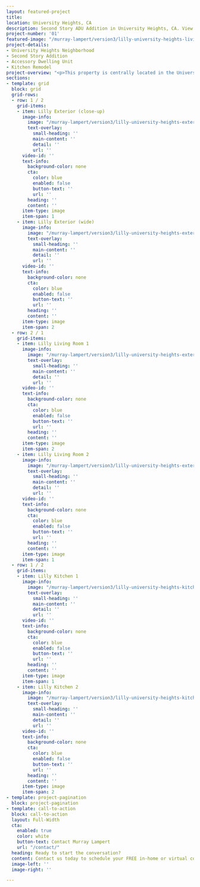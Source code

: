 ```yaml
---
layout: featured-project
title:
location: University Heights, CA
description: Second Story ADU Addition in University Heights, CA. View this and other featured home remodeling projects from Murray Lampert.
project-number: '01'
featured-image: "/murray-lampert/version3/lilly-university-heights-living-room-2.jpg"
project-details:
- University Heights Neighborhood
- Second Story Addition
- Accessory Dwelling Unit
- Kitchen Remodel
project-overview: "<p>This property is centrally located in the University Heights neighborhood. The owners decided it would be the perfect spot for multifamily housing, so we demolished the existing single family home to make room for more.</p><p>What once was a small single family home is now a 2-story duplex with a 2-story ADU in the back, creating 3 units total. Each unit was designed with practicality and durability in mind; Quartz countertops were used in the kitchen and LVP waterproof flooring was used throughout. Downstairs, each unit features a kitchen with brand new stainless steel appliances and a full-sized stacked washer and dryer, which are concealed in a cabinet. Adjacent to the kitchen Is ample living and dining space, as well as storage under the stairs. Upstairs there are 2 bedrooms with en suite bathrooms. Each bathroom features a furniture style vanity, mirrored medicine cabinet, and a beautifully tiled tub/shower.</p>"
sections:
- template: grid
  block: grid
  grid-rows:
  - row: 1 / 2
    grid-items:
    - item: Lilly Exterior (close-up)
      image-info:
        image: "/murray-lampert/version3/lilly-university-heights-exterior-2.jpg"
        text-overlay:
          small-heading: ''
          main-content: ''
          detail: ''
          url: ''
      video-id: ''
      text-info:
        background-color: none
        cta:
          color: blue
          enabled: false
          button-text: ''
          url: ''
        heading: ''
        content: ''
      item-type: image
      item-span: 1
    - item: Lilly Exterior (wide)
      image-info:
        image: "/murray-lampert/version3/lilly-university-heights-exterior-1.jpg"
        text-overlay:
          small-heading: ''
          main-content: ''
          detail: ''
          url: ''
      video-id: ''
      text-info:
        background-color: none
        cta:
          color: blue
          enabled: false
          button-text: ''
          url: ''
        heading: ''
        content: ''
      item-type: image
      item-span: 2
  - row: 2 / 1
    grid-items:
    - item: Lilly Living Room 1
      image-info:
        image: "/murray-lampert/version3/lilly-university-heights-exterior-living-room-1.jpg"
        text-overlay:
          small-heading: ''
          main-content: ''
          detail: ''
          url: ''
      video-id: ''
      text-info:
        background-color: none
        cta:
          color: blue
          enabled: false
          button-text: ''
          url: ''
        heading: ''
        content: ''
      item-type: image
      item-span: 2
    - item: Lilly Living Room 2
      image-info:
        image: "/murray-lampert/version3/lilly-university-heights-exterior-living-room-2.jpg"
        text-overlay:
          small-heading: ''
          main-content: ''
          detail: ''
          url: ''
      video-id: ''
      text-info:
        background-color: none
        cta:
          color: blue
          enabled: false
          button-text: ''
          url: ''
        heading: ''
        content: ''
      item-type: image
      item-span: 1
  - row: 1 / 2
    grid-items:
    - item: Lilly Kitchen 1
      image-info:
        image: "/murray-lampert/version3/lilly-university-heights-kitchen-1.jpg"
        text-overlay:
          small-heading: ''
          main-content: ''
          detail: ''
          url: ''
      video-id: ''
      text-info:
        background-color: none
        cta:
          color: blue
          enabled: false
          button-text: ''
          url: ''
        heading: ''
        content: ''
      item-type: image
      item-span: 1
    - item: Lilly Kitchen 2
      image-info:
        image: "/murray-lampert/version3/lilly-university-heights-kitchen-2.jpg"
        text-overlay:
          small-heading: ''
          main-content: ''
          detail: ''
          url: ''
      video-id: ''
      text-info:
        background-color: none
        cta:
          color: blue
          enabled: false
          button-text: ''
          url: ''
        heading: ''
        content: ''
      item-type: image
      item-span: 2
- template: project-pagination
  block: project-pagination
- template: call-to-action
  block: call-to-action
  layout: Full-Width
  cta:
    enabled: true
    color: white
    button-text: Contact Murray Lampert
    url: "/contact/"
  heading: Ready to start the conversation?
  content: Contact us today to schedule your FREE in-home or virtual consultation.
  image-left: ''
  image-right: ''

---
```

